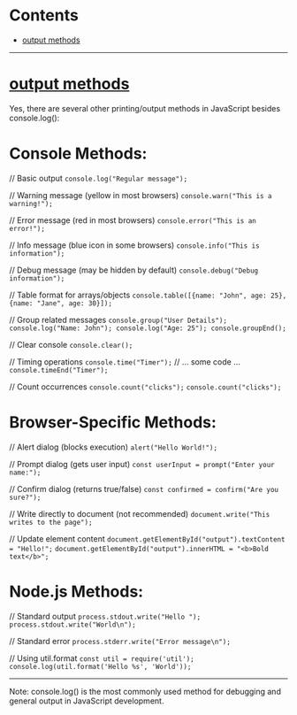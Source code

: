 
# Contents
- [output methods](#output-methods)

---
# [output methods](#contents)
Yes, there are several other printing/output methods in JavaScript besides console.log():

# Console Methods:

// Basic output
`console.log("Regular message");`

// Warning message (yellow in most browsers)
`console.warn("This is a warning!");`

// Error message (red in most browsers)
`console.error("This is an error!");`

// Info message (blue icon in some browsers)
`console.info("This is information");`

// Debug message (may be hidden by default)
`console.debug("Debug information");`

// Table format for arrays/objects
`console.table([{name: "John", age: 25}, {name: "Jane", age: 30}]);`

// Group related messages
`console.group("User Details");
console.log("Name: John");
console.log("Age: 25");
console.groupEnd();`

// Clear console
`console.clear();`

// Timing operations
`console.time("Timer");`
// ... some code ...
`console.timeEnd("Timer");`

// Count occurrences
`console.count("clicks");`
`console.count("clicks");`

# Browser-Specific Methods:

// Alert dialog (blocks execution)
`alert("Hello World!");`

// Prompt dialog (gets user input)
`const userInput = prompt("Enter your name:");`

// Confirm dialog (returns true/false)
`const confirmed = confirm("Are you sure?");`

// Write directly to document (not recommended)
`document.write("This writes to the page");`

// Update element content
`document.getElementById("output").textContent = "Hello!";`
`document.getElementById("output").innerHTML = "<b>Bold text</b>";`

# Node.js Methods:

// Standard output
`process.stdout.write("Hello ");`
`process.stdout.write("World\n");`

// Standard error
`process.stderr.write("Error message\n");`

// Using util.format
`const util = require('util');`
`console.log(util.format('Hello %s', 'World'));`

---

Note: console.log() is the most commonly used method for debugging and general output in JavaScript development.
